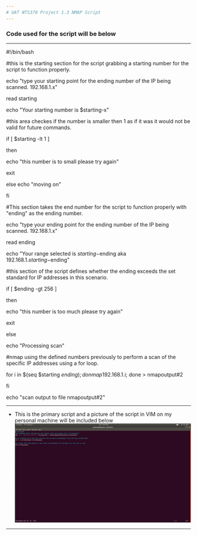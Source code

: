 ```yaml
---
# UAT NTS370 Project 1.3 NMAP Script
---
```

### Code used for the script will be below
---
#!/bin/bash

#this is the starting section for the script grabbing a starting number for the script to function properly.

echo "type your starting point for the ending number of the IP being scanned. 192.168.1.x"

read starting

echo "Your starting number is $starting-x"

#this area checkes if the number is smaller then 1 as if it was it would not be valid for future commands.

if [ $starting -lt 1 ]

then

echo "this number is to small please try again"

exit

else
echo "moving on"

fi

#This section takes the end number for the script to function properly with "ending" as the ending number.

echo "type your ending point for the ending number of the IP being scanned. 192.168.1.x"

read ending

echo "Your range selected is $starting-$ending aka 192.168.1.$starting-$ending"


#this section of the script defines whether the ending exceeds the set standard for IP addresses in this scenario.

if [ $ending -gt 256 ]

then

echo "this number is too much please try again"

exit

else

echo "Processing scan"

#nmap using the defined numbers previously to perform a scan of the specific IP addresses using a for loop.

for i in $(seq $starting $ending); do nmap 192.168.1.$i; done > nmapoutput#2

fi

echo "scan output to file nmapoutput#2"

---

+ This is the primary script and a picture of the script in VIM on my personal machine will be included below
![](https://github.com/pampew10/NTS370/blob/master/Screenshotforclass)
---
